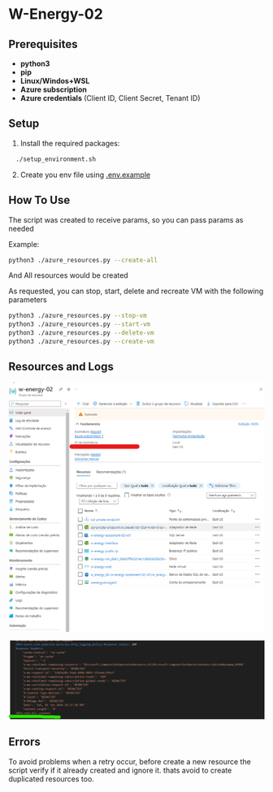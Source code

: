# W-Energy-02

## Prerequisites

- **python3**
- **pip**
- **Linux/Windos+WSL**
- **Azure subscription**
- **Azure credentials** (Client ID, Client Secret, Tenant ID)

## Setup

1. Install the required packages:

```sh
  ./setup_environment.sh
```

2. Create you env file using [.env.example](./automation/azure/.env.example)

## How To Use

The script was created to receive params, so you can pass params as needed

Example:

```sh
python3 ./azure_resources.py --create-all
```

And All resources would be created

As requested, you can stop, start, delete and recreate VM with the following parameters

```sh
python3 ./azure_resources.py --stop-vm
python3 ./azure_resources.py --start-vm
python3 ./azure_resources.py --delete-vm
python3 ./azure_resources.py --create-vm
```

## Resources and Logs

![resources](./imgs/excluindo.png)

![log](./imgs/logs.png)

## Errors

To avoid problems when a retry occur, before create a new resource the script verify if it already created and ignore it. thats avoid to create duplicated resources too.
